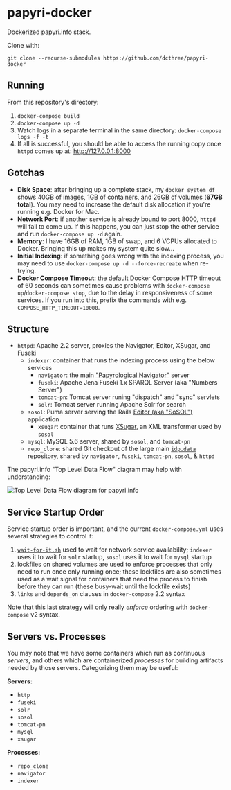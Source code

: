 # papyri-docker

Dockerized papyri.info stack.

Clone with:

    git clone --recurse-submodules https://github.com/dcthree/papyri-docker

## Running

From this repository's directory:

1. `docker-compose build`
2. `docker-compose up -d`
3. Watch logs in a separate terminal in the same directory: `docker-compose logs -f -t`
4. If all is successful, you should be able to access the running copy once `httpd` comes up at: <http://127.0.0.1:8000>

## Gotchas

* **Disk Space**: after bringing up a complete stack, my `docker system df` shows 40GB of images, 1GB of containers, and 26GB of volumes (**67GB total**). You may need to increase the default disk allocation if you're running e.g. Docker for Mac.
* **Network Port**: if another service is already bound to port 8000, `httpd` will fail to come up. If this happens, you can just stop the other service and run `docker-compose up -d` again.
* **Memory**: I have 16GB of RAM, 1GB of swap, and 6 VCPUs allocated to Docker. Bringing this up makes my system quite slow...
* **Initial Indexing**: if something goes wrong with the indexing process, you may need to use `docker-compose up -d --force-recreate` when re-trying.
* **Docker Compose Timeout**: the default Docker Compose HTTP timeout of 60 seconds can sometimes cause problems with `docker-compose up`/`docker-compose stop`, due to the delay in responsiveness of some services. If you run into this, prefix the commands with e.g. `COMPOSE_HTTP_TIMEOUT=10000`.

## Structure

* `httpd`: Apache 2.2 server, proxies the Navigator, Editor, XSugar, and Fuseki
  * `indexer`: container that runs the indexing process using the below services
    * `navigator`: the main ["Papyrological Navigator"](https://github.com/papyri/navigator) server
    * `fuseki`: Apache Jena Fuseki 1.x SPARQL Server (aka "Numbers Server")
    * `tomcat-pn`: Tomcat server runing "dispatch" and "sync" servlets
    * `solr`: Tomcat server running Apache Solr for search
  * `sosol`: Puma server serving the Rails [Editor (aka "SoSOL")](http://github.com/sosol/sosol) application
    * `xsugar`: container that runs [XSugar](https://github.com/papyri/xsugar), an XML transformer used by `sosol`
  * `mysql`: MySQL 5.6 server, shared by `sosol`, and `tomcat-pn`
  * `repo_clone`: shared Git checkout of the large main [`idp.data`](https://github.com/papyri/idp.data) repository, shared by `navigator`, `fuseki`, `tomcat-pn`, `sosol`, & `httpd`

The papyri.info "Top Level Data Flow" diagram may help with understanding:

![Top Level Data Flow diagram for papyri.info](http://papyri.github.io/documentation/system_level/images/TopLevelDataFlow-new.jpg)

## Service Startup Order

Service startup order is important, and the current `docker-compose.yml` uses several strategies to control it:

1. [`wait-for-it.sh`](https://github.com/vishnubob/wait-for-it) used to wait for network service availability; `indexer` uses it to wait for `solr` startup, `sosol` uses it to wait for `mysql` startup
2. lockfiles on shared volumes are used to enforce processes that only need to run once only running once; these lockfiles are also sometimes used as a wait signal for containers that need the process to finish before they can run (these busy-wait until the lockfile exists)
3. `links` and `depends_on` clauses in `docker-compose` 2.2 syntax

Note that this last strategy will only really *enforce* ordering with `docker-compose` v2 syntax.

## Servers vs. Processes

You may note that we have some containers which run as continuous *servers*, and others which are containerized *processes* for building artifacts needed by those servers. Categorizing them may be useful:

**Servers:**
* `http`
* `fuseki`
* `solr`
* `sosol`
* `tomcat-pn`
* `mysql`
* `xsugar`

**Processes:**
* `repo_clone`
* `navigator`
* `indexer`

